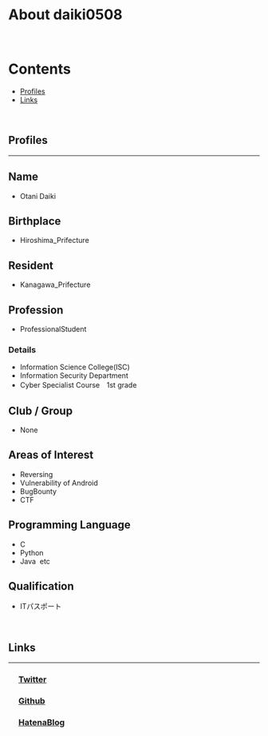 # About daiki0508
<br>

# Contents
- [Profiles](#Profiles)
- [Links](#Links)
<br>

## Profiles
___

## Name
- Otani Daiki

## Birthplace
- Hiroshima_Prifecture

## Resident
- Kanagawa_Prifecture

## Profession
- ProfessionalStudent
### Details
- Information Science College(ISC)
- Information Security Department
- Cyber Specialist Course　1st grade

## Club / Group
- None

## Areas of Interest
- Reversing
- Vulnerability of Android
- BugBounty
- CTF

## Programming Language
- C
- Python
- Java&nbsp;  etc

## Qualification
- ITパスポート
<br>

## Links
___

### &emsp;&nbsp;[Twitter](https://twitter.com/otani_daiki)
### &emsp;&nbsp;[Github](https://github.com/daiki0508)
### &emsp;&nbsp;[HatenaBlog](https://daiki0508.hatenablog.com/)
